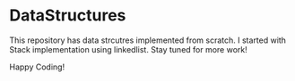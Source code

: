 # DataStructures

This repository has data strcutres implemented from scratch. I started with Stack implementation using linkedlist. Stay tuned for more work!

Happy Coding!
